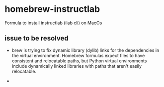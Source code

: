 # homebrew-instructlab
Formula to install instructlab (ilab cli) on MacOs


## issue to be resolved 
- brew is trying to fix dynamic library (dylib) links for the dependencies in the virtual environment. Homebrew formulas expect files to have consistent and relocatable paths, but Python virtual environments include dynamically linked libraries with paths that aren't easily relocatable.


- 